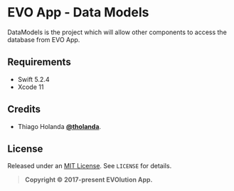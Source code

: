 # EVO App - Data Models

DataModels is the project which will allow other components to access the database from EVO App. 

## Requirements
- Swift 5.2.4
- Xcode 11

## Credits

- Thiago Holanda [**@tholanda**](https://twitter.com/tholanda).

## License

Released under an [MIT License](http://opensource.org/licenses/MIT). See `LICENSE` for details.

>**Copyright &copy; 2017-present EVOlution App.**

